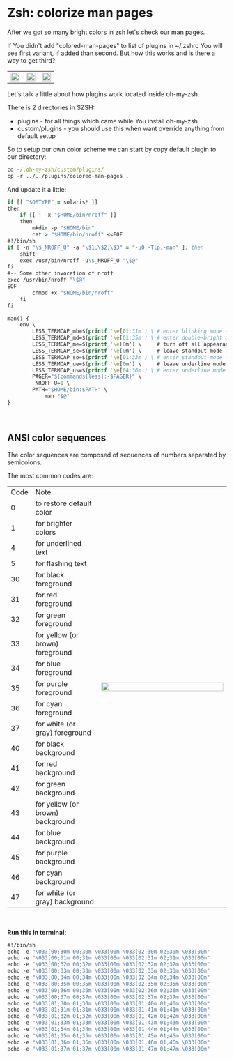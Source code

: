 # Zsh: colorize man pages

After we got so many bright colors in zsh let's check our man pages.

If You didn't add "colored-man-pages" to list of plugins in ~/.zshrc You will see first variant, if added than second. But how this works and is there a way to get third?

<table>
  <tr>
    <td>
      <img style="display:block;" width="100%" src="https://s3.amazonaws.com/blog-images.epxlabs.com/8/colored-man-pages-off.png">
    </td>
    <td>
      <img style="display:block;" width="100%" src="https://s3.amazonaws.com/blog-images.epxlabs.com/8/colored-man-pages.png">
    </td>
    <td>
      <img style="display:block;" width="100%" src="https://s3.amazonaws.com/blog-images.epxlabs.com/8/colored-man-pages-custom.png">
    </td>
  </tr>
</table>

Let's talk a little about how plugins work located inside oh-my-zsh.

There is 2 directories in $ZSH:

* plugins - for all things which came while You install oh-my-zsh
* custom/plugins - you should use this when want override anything from default setup

So to setup our own color scheme we can start by copy default plugin to our directory:

```clojure
cd ~/.oh-my-zsh/custom/plugins/
cp -r ../../plugins/colored-man-pages .
```

And update it a little:

```clojure
if [[ "$OSTYPE" = solaris* ]]
then
    if [[ ! -x "$HOME/bin/nroff" ]]
    then
        mkdir -p "$HOME/bin"
        cat > "$HOME/bin/nroff" <<EOF
#!/bin/sh
if [ -n "\$_NROFF_U" -a "\$1,\$2,\$3" = "-u0,-Tlp,-man" ]; then
    shift
    exec /usr/bin/nroff -u\$_NROFF_U "\$@"
fi
#-- Some other invocation of nroff
exec /usr/bin/nroff "\$@"
EOF
        chmod +x "$HOME/bin/nroff"
    fi
fi

man() {
    env \
        LESS_TERMCAP_mb=$(printf '\e[01;31m') \ # enter blinking mode - red
        LESS_TERMCAP_md=$(printf '\e[01;35m') \ # enter double-bright mode - bold, magenta
        LESS_TERMCAP_me=$(printf '\e[0m') \     # turn off all appearance modes (mb, md, so, us)
        LESS_TERMCAP_se=$(printf '\e[0m') \     # leave standout mode
        LESS_TERMCAP_so=$(printf '\e[01;33m') \ # enter standout mode - yellow
        LESS_TERMCAP_ue=$(printf '\e[0m') \     # leave underline mode
        LESS_TERMCAP_us=$(printf '\e[04;36m') \ # enter underline mode - cyan
        PAGER="${commands[less]:-$PAGER}" \
        _NROFF_U=1 \
        PATH="$HOME/bin:$PATH" \
            man "$@"
}
```
<br>

## ANSI color sequences

The color sequences are composed of sequences of numbers separated by semicolons.

The most common codes are:

<table>
  <tr><td width="10%"> Code </td><td width="30%"> Note </td>
    <td rowspan="20"><img style="display:block;" width="100%" src="https://s3.amazonaws.com/blog-images.epxlabs.com/8/colors.png"></td></tr>
  <tr><td> 0    </td><td> to restore default color         </td></tr>
  <tr><td> 1    </td><td> for brighter colors	           </td></tr>
  <tr><td> 4    </td><td> for underlined text              </td></tr>
  <tr><td> 5    </td><td> for flashing text                </td></tr>
  <tr><td> 30   </td><td> for black foreground	           </td></tr>
  <tr><td> 31   </td><td> for red foreground	           </td></tr>
  <tr><td> 32   </td><td> for green foreground	           </td></tr>
  <tr><td> 33   </td><td> for yellow (or brown) foreground </td></tr>
  <tr><td> 34   </td><td> for blue foreground	           </td></tr>
  <tr><td> 35   </td><td> for purple foreground	           </td></tr>
  <tr><td> 36   </td><td> for cyan foreground	           </td></tr>
  <tr><td> 37   </td><td> for white (or gray) foreground   </td></tr>
  <tr><td> 40   </td><td> for black background             </td></tr>
  <tr><td> 41   </td><td> for red background               </td></tr>
  <tr><td> 42   </td><td> for green background             </td></tr>
  <tr><td> 43   </td><td> for yellow (or brown) background </td></tr>
  <tr><td> 44   </td><td> for blue background              </td></tr>
  <tr><td> 45   </td><td> for purple background            </td></tr>
  <tr><td> 46   </td><td> for cyan background              </td></tr>
  <tr><td> 47   </td><td> for white (or gray) background   </td></tr>
</table>
<br>

__Run this in terminal:__

```clojure
#!/bin/sh
echo -e "\033[00;30m 00;30m \033[00m \033[02;30m 02;30m \033[00m"
echo -e "\033[00;31m 00;31m \033[00m \033[02;31m 02;31m \033[00m"
echo -e "\033[00;32m 00;32m \033[00m \033[02;32m 02;32m \033[00m"
echo -e "\033[00;33m 00;33m \033[00m \033[02;33m 02;33m \033[00m"
echo -e "\033[00;34m 00;34m \033[00m \033[02;34m 02;34m \033[00m"
echo -e "\033[00;35m 00;35m \033[00m \033[02;35m 02;35m \033[00m"
echo -e "\033[00;36m 00;36m \033[00m \033[02;36m 02;36m \033[00m"
echo -e "\033[00;37m 00;37m \033[00m \033[02;37m 02;37m \033[00m"
echo -e "\033[01;30m 01;30m \033[00m \033[01;40m 01;40m \033[00m"
echo -e "\033[01;31m 01;31m \033[00m \033[01;41m 01;41m \033[00m"
echo -e "\033[01;32m 01;32m \033[00m \033[01;42m 01;42m \033[00m"
echo -e "\033[01;33m 01;33m \033[00m \033[01;43m 01;43m \033[00m"
echo -e "\033[01;34m 01;34m \033[00m \033[01;44m 01;44m \033[00m"
echo -e "\033[01;35m 01;35m \033[00m \033[01;45m 01;45m \033[00m"
echo -e "\033[01;36m 01;36m \033[00m \033[01;46m 01;46m \033[00m"
echo -e "\033[01;37m 01;37m \033[00m \033[01;47m 01;47m \033[00m"
```
